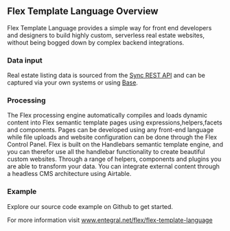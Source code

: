 ## Flex Template Language Overview

Flex Template Language provides a simple way for front end developers and designers to build highly custom, serverless real estate websites, without being bogged down by complex backend integrations. 

### Data input ###
Real estate listing data is sourced from the [Sync REST API](http://www.entegral.net/sync/) and can be captured via your own systems or using [Base](http://www.entegral.net/base).

### Processing ###
The Flex processing engine automatically compiles and loads dynamic content into Flex semantic template pages using expressions,helpers,facets and components.  Pages can be developed using any front-end language while file uploads and website configuration can be done through the Flex Control Panel.  Flex is built on the Handlebars semantic template engine, and you can therefor use all the handlebar functionality to create beautiful custom websites. Through a range of helpers, components and plugins you are able to transform your data. You can integrate external content through a headless CMS architecture using Airtable. 

### Example ###
Explore our source code example on Github to get started.

For more information visit www.entegral.net/flex/flex-template-language
